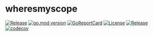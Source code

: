 # wheresmyscope

[![Release](https://github.com/USA-RedDragon/wheresmyscope/actions/workflows/release.yaml/badge.svg)](https://github.com/USA-RedDragon/wheresmyscope/actions/workflows/release.yaml) [![go.mod version](https://img.shields.io/github/go-mod/go-version/USA-RedDragon/wheresmyscope.svg)](https://github.com/USA-RedDragon/wheresmyscope) [![GoReportCard](https://goreportcard.com/badge/github.com/USA-RedDragon/wheresmyscope)](https://goreportcard.com/report/github.com/USA-RedDragon/wheresmyscope) [![License](https://badgen.net/github/license/USA-RedDragon/wheresmyscope)](https://github.com/USA-RedDragon/wheresmyscope/blob/main/LICENSE) [![Release](https://img.shields.io/github/release/USA-RedDragon/wheresmyscope.svg)](https://github.com/USA-RedDragon/wheresmyscope/releases/) [![codecov](https://codecov.io/gh/USA-RedDragon/wheresmyscope/graph/badge.svg?token=pIx48ehUoJ)](https://codecov.io/gh/USA-RedDragon/wheresmyscope)
